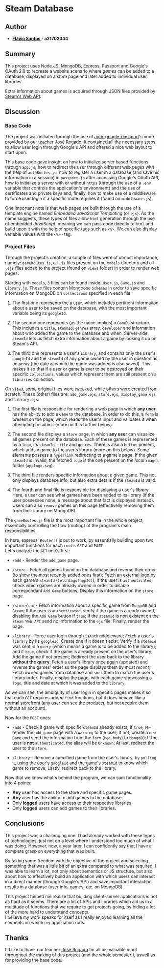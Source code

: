 # **Steam Database**

## Author

- **[Flávio Santos](https://github.com/flaviojosefo) - a21702344**

## Summary

This project uses Node.JS, MongoDB, Express, Passport and Google's OAuth 2.0 to
recreate a website scenario where *games* can be added to a database, displayed
on a *store* page and later added to individual user libraries.

Extra information about games is acquired through JSON files provided by
[Steam's Web API](https://developer.valvesoftware.com/wiki/Steam_Web_API#JSON).

## Discussion

### Base Code

The project was initiated through the use of
[auth-google-passport](https://github.com/jrogado/auth-google-passport)'s code
provided by our teacher [José Rogado](https://github.com/jrogado).
It contained all the necessary steps to allow user login through Google's API and
offered a nice web layout to start upon.

This base code gave insight on how to initialize server based functions through
`app.js`, how to redirect the user through different web pages with the help of
`authRoutes.js`, how to register a user in a database (and save his information
in a session) in `passport.js` after accessing Google's OAuth API, how to
initialize a server with or without `https` (through the use of a `.env` variable
that controls the application's environment) and the use of certificates and
private keys and, finally, how to make use of a middleware to force user login
if a specific route requires it (found on `middleware.js`).

One important note is that web pages are built through the use of a template engine
named *Embedded JavaScript Templating* (or `ejs`). As the name suggests, these
types of files allow `html` generation through the use of embedded *JavaScript*,
meaning we can pass code directly to `html` and build upon it with the help of
specific tags such as `<%>`. We can also display variable values with the `<%=>` tag.

### Project Files

Through the project's creation, a couple of files were of utmost importance, namely:
`gameRoutes.js`, all `.js` files present on the `models` directory and all `.ejs`
files added to the project (found on `views` folder) in order to render web pages.

Starting with `models`, `3` files can be found inside: `User.js`, `Game.js` and
`Library.js`. These files contain Mongoose `Schemas` in order to save specific
information on MongoDB on `collections` specified in each file.

1. The first one represents the a `User`, which includes pertinent information
about a user to be saved on the database, with the most important variable being
its `googleId`.

2. The second one represents (as the name implies) a `Game`'s structure. This
includes a `title`, `steamId`, `genres` array, `developer` and information about
who added the game to the database and when. Server-side, `steamId` lets us fetch
extra information about a game by looking it up on Steam's API.

3. The third one represents a user's `Library`, and contains only the user's
`googleId` and the `steamId` of any game owned by the user in question as an
`array` (the date at which the game was added is also saved). This makes it so
that if a user or game is ever to be destroyed on their specific `collections`,
values which represent them are still present on a `libraries` collection.

On `views`, some original files were tweaked, while others were created from scratch.
These (other) files are: `add_game.ejs`, `store.ejs`, `display_game.ejs` and `library.ejs`.

1. The first file is responsible for rendering a web page in which **any user**
has the ability to add a `Game` to the database. In order to do this, a `form`
is present on the page, which reads the user's input and validates it when
attempting to submit (more on this further below).

2. The second file displays a `Store` page, in which **any user** can visualize
all games present on the database. Each of these games is represented by a `logo`,
its `steamId`, `title` and `genres`. There is also a `button` present, which adds
a game to the user's library (more on this below). Some elements possess a
`hyperlink` redirecting to a game's page. If the given `steamId` is invalid, the
fetched `logo` is the one present on the *local* `images` folder (`applogo.svg`).

3. The third file renders specific information about a given game. This not only
displays database info, but also extra details if the `steamId` is valid.

4. The fourth and final file is responsible for displaying a user's library.
Here, a user can see what games have been added to its library (if the user
possesses none, a message about that fact is displayed instead). Users can also
`remove` games on this page (effectivelly removing them from their library on MongoDB).

The `gameRoutes.js` file is the most important file in the whole project,
essentially controlling the flow (routing) of the program's main responsibilities.

In here, express' `Router()` is put to work, by essentially building upon two
important functions for each `route`: `GET` and `POST`.\
Let's analyze the `GET` one's first:

- `/add` - Render the `add_game` page.

- `/store` - Fetch all games found on the database and reverse their order (to
show the most recently added ones first); Fetch an external logo by each game's
`steamId` (`fetchLogo(appId)`); If the user is `authenticated`, check which games
are already owned in order to disable correspondant `Add Game` buttons; Display
this information on the `store` page.

- `/store/:id` - Fetch information about a specific game from `MongoDB` and `Steam`;
If the user is `authenticated`, verify if the game is already owned, disabling the
`Add Game` button if `true`; If the `steamId` is non existent on the `Steam Web API`
send no information to the `ejs` file; Finally, render the page.

- `/library` - Force user login through `isAuth` middleware; Fetch a user's
`library` by its `googleId`; Create one if it doesn't exist; Verify if a `steamId`
was sent in a `query` (which means a game is to be added to the library), and if
`true`, check if the game is already present on the user's library; Add the game
if not present; Redirect the user back to the library **without the query**;
Fetch a user's library once again (updated) and reverse the games' order so the
page displays them by *most recent*; Fetch owned games from database and `sort`
them to match the user's library order; Finally, display the page, with each game
showcasing a `logo`, title and date at which it was added to the `library`.

As we can see, the ambiguity of user login in specific pages makes it so that each
`GET` requires added `find` functions, but it does behave like a normal storefront
(any user can see the products, but not acquire them without an account).

Now for the `POST` ones:

- `/add` - Check if game with specific `steamId` already exists; If `true`, re-render
the `add_game` page with a `warning` to the user; If not, create a `new Game` and
send the information from the `form` (`req.body`) to `MongoDB`; If the user is **not**
`authenticated`, the alias will be `Unknown`; At last, redirect the user to the `store`.

- `/library` - Remove a specified game from the user's library, by `pulling` it,
using the user's `googleId` and the game's `steamId` to know which game to remove;
Lastly, redirect back to the library.

Now that we know what's behind the program, we can sum functionality into 4 points:

- **Any** user has access to the store and specific game pages.
- **Any** user has the ability to add games to the database.
- Only **logged** users have access to their respective libraries.
- Only **logged** users can add games to their libraries.

## Conclusions

This project was a challenging one. I had already worked with these types of
technologies, just not on a level where I understood too much of what I was doing.
However, now, a year later, I can confidently say that I have a complete grasp on
everything that was built.

By taking some freedom with the objective of the project and selecting something
that was a little bit of an extra compared to what was required, I was able to
learn a lot, not only about semantics or JS structure, but also about how to
effectively build an application with which users can interact in a direct manner
(through Google's API) and save important interaction results in a database (user
info, games, etc. on MongoDB).

This project helped me realize that building client-server applications is not
as hard as it seems. There are a lot of APIs and libraries which aid us in a
multitude of functions that we require to get projects going, by hiding a lot
of the more hard to understand concepts.\
I believe my work speaks for itself as I really enjoyed learning all the
elements on which my application runs.

## Thanks

I'd like to thank our teacher [José Rogado](https://github.com/jrogado) for all
his valuable input throughout the making of this project (and the whole semester!),
aswell as for providing the base code.
